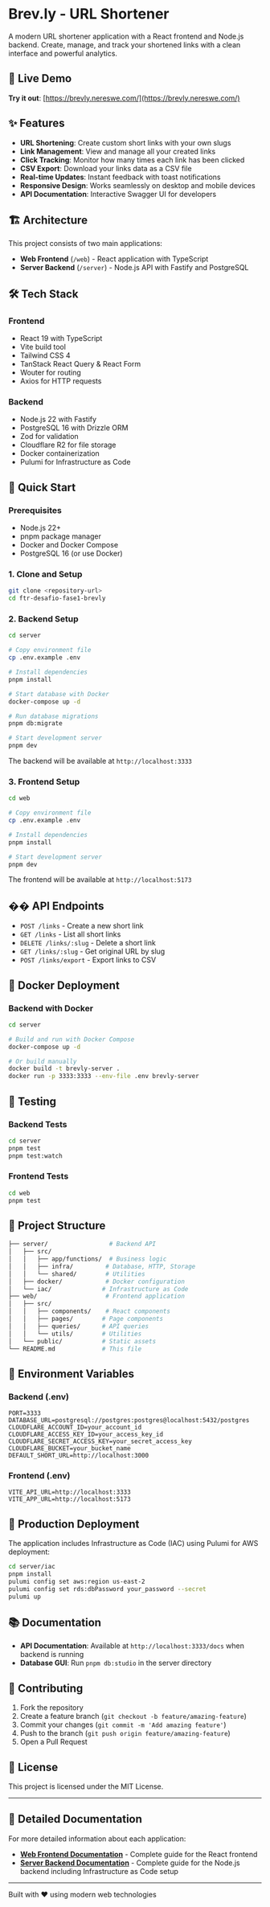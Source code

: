 # Brev.ly - URL Shortener

A modern URL shortener application with a React frontend and Node.js backend. Create, manage, and track your shortened links with a clean interface and powerful analytics.

## 🚀 Live Demo

**Try it out**: [https://brevly.nereswe.com/](https://brevly.nereswe.com/)

## ✨ Features

- **URL Shortening**: Create custom short links with your own slugs
- **Link Management**: View and manage all your created links
- **Click Tracking**: Monitor how many times each link has been clicked
- **CSV Export**: Download your links data as a CSV file
- **Real-time Updates**: Instant feedback with toast notifications
- **Responsive Design**: Works seamlessly on desktop and mobile devices
- **API Documentation**: Interactive Swagger UI for developers

## 🏗️ Architecture

This project consists of two main applications:

- **Web Frontend** (`/web`) - React application with TypeScript
- **Server Backend** (`/server`) - Node.js API with Fastify and PostgreSQL

## 🛠️ Tech Stack

### Frontend

- React 19 with TypeScript
- Vite build tool
- Tailwind CSS 4
- TanStack React Query & React Form
- Wouter for routing
- Axios for HTTP requests

### Backend

- Node.js 22 with Fastify
- PostgreSQL 16 with Drizzle ORM
- Zod for validation
- Cloudflare R2 for file storage
- Docker containerization
- Pulumi for Infrastructure as Code

## 🚀 Quick Start

### Prerequisites

- Node.js 22+
- pnpm package manager
- Docker and Docker Compose
- PostgreSQL 16 (or use Docker)

### 1. Clone and Setup

```bash
git clone <repository-url>
cd ftr-desafio-fase1-brevly
```

### 2. Backend Setup

```bash
cd server

# Copy environment file
cp .env.example .env

# Install dependencies
pnpm install

# Start database with Docker
docker-compose up -d

# Run database migrations
pnpm db:migrate

# Start development server
pnpm dev
```

The backend will be available at `http://localhost:3333`

### 3. Frontend Setup

```bash
cd web

# Copy environment file
cp .env.example .env

# Install dependencies
pnpm install

# Start development server
pnpm dev
```

The frontend will be available at `http://localhost:5173`

## �� API Endpoints

- `POST /links` - Create a new short link
- `GET /links` - List all short links
- `DELETE /links/:slug` - Delete a short link
- `GET /links/:slug` - Get original URL by slug
- `POST /links/export` - Export links to CSV

## 🐳 Docker Deployment

### Backend with Docker

```bash
cd server

# Build and run with Docker Compose
docker-compose up -d

# Or build manually
docker build -t brevly-server .
docker run -p 3333:3333 --env-file .env brevly-server
```

## 🧪 Testing

### Backend Tests

```bash
cd server
pnpm test
pnpm test:watch
```

### Frontend Tests

```bash
cd web
pnpm test
```

## 📁 Project Structure

```sh
├── server/                 # Backend API
│   ├── src/
│   │   ├── app/functions/  # Business logic
│   │   ├── infra/         # Database, HTTP, Storage
│   │   └── shared/        # Utilities
│   ├── docker/            # Docker configuration
│   └── iac/              # Infrastructure as Code
├── web/                   # Frontend application
│   ├── src/
│   │   ├── components/    # React components
│   │   ├── pages/        # Page components
│   │   ├── queries/      # API queries
│   │   └── utils/        # Utilities
│   └── public/           # Static assets
└── README.md             # This file
```

## 🔧 Environment Variables

### Backend (.env)

```env
PORT=3333
DATABASE_URL=postgresql://postgres:postgres@localhost:5432/postgres
CLOUDFLARE_ACCOUNT_ID=your_account_id
CLOUDFLARE_ACCESS_KEY_ID=your_access_key_id
CLOUDFLARE_SECRET_ACCESS_KEY=your_secret_access_key
CLOUDFLARE_BUCKET=your_bucket_name
DEFAULT_SHORT_URL=http://localhost:3000
```

### Frontend (.env)

```env
VITE_API_URL=http://localhost:3333
VITE_APP_URL=http://localhost:5173
```

## 🚀 Production Deployment

The application includes Infrastructure as Code (IAC) using Pulumi for AWS deployment:

```bash
cd server/iac
pnpm install
pulumi config set aws:region us-east-2
pulumi config set rds:dbPassword your_password --secret
pulumi up
```

## 📚 Documentation

- **API Documentation**: Available at `http://localhost:3333/docs` when backend is running
- **Database GUI**: Run `pnpm db:studio` in the server directory

## 🤝 Contributing

1. Fork the repository
2. Create a feature branch (`git checkout -b feature/amazing-feature`)
3. Commit your changes (`git commit -m 'Add amazing feature'`)
4. Push to the branch (`git push origin feature/amazing-feature`)
5. Open a Pull Request

## 📄 License

This project is licensed under the MIT License.

---

## 📖 Detailed Documentation

For more detailed information about each application:

- **[Web Frontend Documentation](./web/README.md)** - Complete guide for the React frontend
- **[Server Backend Documentation](./server/README.md)** - Complete guide for the Node.js backend including Infrastructure as Code setup

---

Built with ❤️ using modern web technologies
